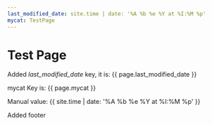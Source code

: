 ```yaml
---
last_modified_date: site.time | date: '%A %b %e %Y at %I:%M %p'
mycat: TestPage
---
```


# Test Page

Added *last_modified_date* key, it is: {{ page.last_modified_date }}

mycat Key is: {{ page.mycat }} 

Manual value: {{ site.time | date: '%A %b %e %Y at %I:%M %p' }}

Added footer